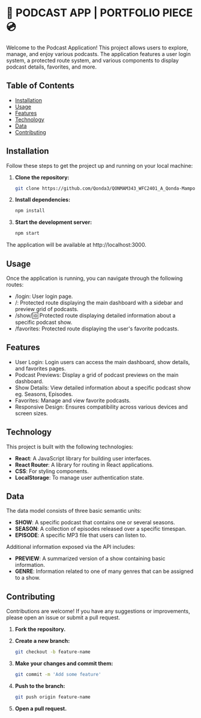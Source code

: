 # 🎵 PODCAST APP | PORTFOLIO PIECE 💿

Welcome to the Podcast Application! This project allows users to explore, manage, and enjoy various podcasts. The application features a user login system, a protected route system, and various components to display podcast details, favorites, and more.

## Table of Contents
* [Installation](#installation)
* [Usage](#usage)
* [Features](#features)
* [Technology](#technology)
* [Data](#data)
* [Contributing](#contributing)

## Installation

Follow these steps to get the project up and running on your local machine:

1. **Clone the repository:**

   ```bash
   git clone https://github.com/Qonda3/QONMAM343_WFC2401_A_Qonda-Mampofu_DJS11-main.git
2. **Install dependencies:**
   ```bash
   npm install
3. **Start the development server:**
   ```bash
   npm start
The application will be available at http://localhost:3000.

## Usage

Once the application is running, you can navigate through the following routes:

- /login: User login page.
- /: Protected route displaying the main dashboard with a sidebar and preview grid of podcasts.
- /show/:id: Protected route displaying detailed information about a specific podcast show.
- /favorites: Protected route displaying the user's favorite podcasts.

## Features

- User Login: Login users can access the main dashboard, show details, and favorites pages.
- Podcast Previews: Display a grid of podcast previews on the main dashboard.
- Show Details: View detailed information about a specific podcast show eg. Seasons, Episodes.
- Favorites: Manage and view favorite podcasts.
- Responsive Design: Ensures compatibility across various devices and screen sizes.

## Technology

This project is built with the following technologies:

- **React**: A JavaScript library for building user interfaces.
- **React Router**: A library for routing in React applications.
- **CSS**: For styling components.
- **LocalStorage**: To manage user authentication state.

## Data

The data model consists of three basic semantic units:

- **SHOW**: A specific podcast that contains one or several seasons.
- **SEASON**: A collection of episodes released over a specific timespan.
- **EPISODE**: A specific MP3 file that users can listen to.

Additional information exposed via the API includes:

- **PREVIEW**: A summarized version of a show containing basic information.
- **GENRE**: Information related to one of many genres that can be assigned to a show.

## Contributing

Contributions are welcome! If you have any suggestions or improvements, please open an issue or submit a pull request.

1. **Fork the repository.**
2. **Create a new branch:**

   ```bash
   git checkout -b feature-name
3. **Make your changes and commit them:**

   ```bash
   git commit -m 'Add some feature'
4. **Push to the branch:**

   ```bash
   git push origin feature-name
5. **Open a pull request.**

